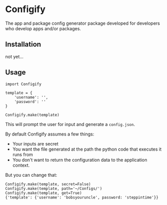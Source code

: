 # Configify

The app and package config generator package developed for developers who develop apps and/or packages.

## Installation

not yet...

## Usage

    import Configify

    template = {
        'username': '',
        'password': ''
    }

    Configify.make(template)

This will prompt the user for input and generate a `config.json`.

By default Configify assumes a few things:

* Your inputs are secret
* You want the file generated at the path the python code that executes it runs from
* You don't want to return the configuration data to the application context.

But you can change that:

    Configify.make(template, secret=False)
    Configify.make(template, path='~/Configs/')
    Configify.make(template, get=True)
    {'template': {'username': 'bobsyouruncle', password: 'steppintime'}}
